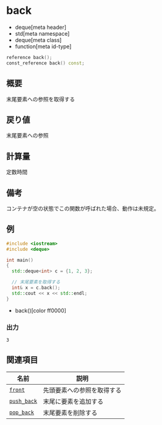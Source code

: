 # back
* deque[meta header]
* std[meta namespace]
* deque[meta class]
* function[meta id-type]

```cpp
reference back();
const_reference back() const;
```

## 概要
末尾要素への参照を取得する


## 戻り値
末尾要素への参照


## 計算量
定数時間


## 備考
コンテナが空の状態でこの関数が呼ばれた場合、動作は未規定。


## 例
```cpp example
#include <iostream>
#include <deque>

int main()
{
  std::deque<int> c = {1, 2, 3};

  // 末尾要素を取得する
  int& x = c.back();
  std::cout << x << std::endl;
}
```
* back()[color ff0000]

### 出力
```
3
```

## 関連項目

| 名前 | 説明 |
|-------------------------------|----------------------------|
| [`front`](front.md)         | 先頭要素への参照を取得する |
| [`push_back`](push_back.md) | 末尾に要素を追加する |
| [`pop_back`](pop_back.md)   | 末尾要素を削除する |
